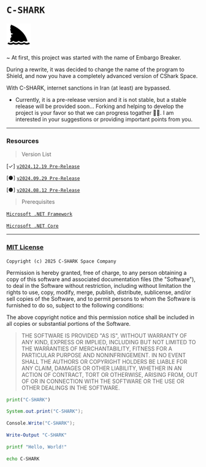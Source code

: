 # `C-SHARK`

<img src="https://github.com/b-daarr/C-SHARK/blob/main/shark.png" style="width: 64px; height: 64px; background-color: yellow;"/>


~ At first, this project was started with the name of Embargo Breaker.

During a rewrite, it was decided to change the name of the program to Shield, and now you have a completely advanced
version of CShark Space.

With C-SHARK, internet sanctions in Iran (at least) are bypassed.

+ Currently, it is a pre-release version and it is not stable, but a stable release will be provided soon...
Forking and helping to develop the project is your favor so that we can progress togather 🙏🏻.
  I am interested in your suggestions or providing important points from you.

---

### Resources

> Version List

[✓] [`v2024.12.19 Pre-Release`](https://github.com/b-daarr/C-SHARK/releases/tag/v2024.12.19)

[●] [`v2024.09.29 Pre-Release`](https://github.com/b-daarr/C-SHARK/releases/tag/v2024.09.29)

[●] [`v2024.08.12 Pre-Release`](https://github.com/b-daarr/C-SHARK/releases/tag/v2024.08.12)

> Prerequisites

[`Microsoft .NET Framework`](https://dotnet.microsoft.com/en-us/download/dotnet-framework)

[`Microsoft .NET Core`](https://dotnet.microsoft.com/en-us/download)

---

### [MIT License](https://github.com/b-daarr/C-SHARK/blob/main/LICENSE.md)

`Copyright (c) 2025 C-SHARK Space Company`

Permission is hereby granted, free of charge, to any person obtaining a copy
of this software and associated documentation files (the "Software"), to deal
in the Software without restriction, including without limitation the rights
to use, copy, modify, merge, publish, distribute, sublicense, and/or sell
copies of the Software, and to permit persons to whom the Software is
furnished to do so, subject to the following conditions:

The above copyright notice and this permission notice shall be included in all
copies or substantial portions of the Software.

> THE SOFTWARE IS PROVIDED "AS IS", WITHOUT WARRANTY OF ANY KIND, EXPRESS OR
IMPLIED, INCLUDING BUT NOT LIMITED TO THE WARRANTIES OF MERCHANTABILITY,
FITNESS FOR A PARTICULAR PURPOSE AND NONINFRINGEMENT. IN NO EVENT SHALL THE
AUTHORS OR COPYRIGHT HOLDERS BE LIABLE FOR ANY CLAIM, DAMAGES OR OTHER
LIABILITY, WHETHER IN AN ACTION OF CONTRACT, TORT OR OTHERWISE, ARISING FROM,
OUT OF OR IN CONNECTION WITH THE SOFTWARE OR THE USE OR OTHER DEALINGS IN THE
SOFTWARE.

```py
print("C-SHARK")
```

```java
System.out.print("C-SHARK");
```

```cs
Console.Write("C-SHARK");
```

```ps1
Write-Output "C-SHARK"
```

```sh
printf "Hello, World!"
```

```bat
echo C-SHARK
```